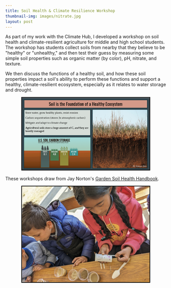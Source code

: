 ```yaml
---
title: Soil Health & Climate Resilience Workshop
thumbnail-img: images/nitrate.jpg
layout: post
---
```


As part of my work with the Climate Hub, I developed a workshop on soil health and climate-resilient agriculture for middle and high school students. The workshop has students collect soils from nearby that they believe to be "healthy" or "unhealthy," and then test their guess by measuring some simple soil properties such as organic matter (by color), pH, nitrate, and texture.

We then discuss the functions of a healthy soil, and how these soil properties impact a soil's ability to perform these functions and support a healthy, climate-resilient ecosystem, especially as it relates to water storage and drought.

<div style="text-align: center;">
<img src="/images/slide.png" width="400" style="border: 2px solid black;"/>
</div>

These workshops draw from Jay Norton's [Garden Soil Health Handbook](https://soilmanagement.wordpress.com/wp-content/uploads/2019/01/garden-soil-health-handbook-012319.pdf).

<div style="text-align: center;">
<img src="/images/workshop.jpg" width="400" style="border: 2px solid black;"/>
</div>